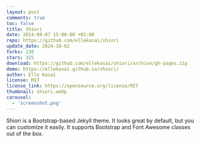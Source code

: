```yaml
---
layout: post
comments: true
toc: false
title: Shiori
date: 2014-09-07 15:00:00 +01:00
repo: https://github.com/ellekasai/shiori
update_date: 2024-10-02
forks: 130
stars: 325
download: https://github.com/ellekasai/shiori/archive/gh-pages.zip
demo: https://ellekasai.github.io/shiori/
author: Elle Kasai
license: MIT
license_link: https://opensource.org/license/MIT
thumbnail: shiori.webp
carousel:
  - 'screenshot.png'
---
```


Shiori is a Bootstrap-based Jekyll theme. It looks great by default, but you can customize it easily. It supports Bootstrap and Font Awesome classes out of the box.
